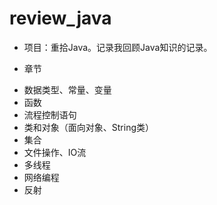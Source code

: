 # review_java
- 项目：重拾Java。记录我回顾Java知识的记录。

- 章节

* 数据类型、常量、变量
* 函数
* 流程控制语句
* 类和对象（面向对象、String类）
* 集合
* 文件操作、IO流
* 多线程
* 网络编程
* 反射
